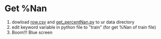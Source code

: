 # Get %Nan
1. dowload [row.csv](https://github.com/6510615120/My-CN240/blob/main/row.csv) and [get_percentNan.py](https://github.com/6510615120/My-CN240/blob/main/get_percentNan.py) to ur data directory
2. edit keyword variable in python file to "train" (for get %Nan of train file)
3. Boom!!! Blue screen
